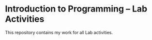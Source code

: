 Introduction to Programming – Lab Activities 
============================================
This repository contains my work for all Lab activities.
